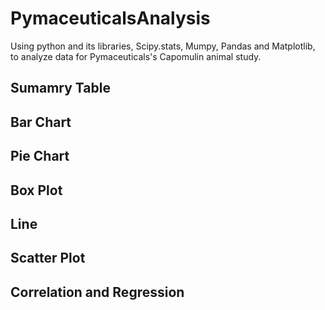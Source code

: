 # PymaceuticalsAnalysis
Using python and its libraries, Scipy.stats, Mumpy, Pandas and Matplotlib, to analyze data for Pymaceuticals's Capomulin animal study.

## Sumamry Table

## Bar Chart

## Pie Chart

## Box Plot

## Line 

## Scatter Plot

## Correlation and Regression
